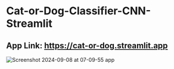 # Cat-or-Dog-Classifier-CNN-Streamlit
## App Link: https://cat-or-dog.streamlit.app

![Screenshot 2024-09-08 at 07-09-55 app](https://github.com/user-attachments/assets/39474c96-4220-4354-93e8-775e45902e6a)
